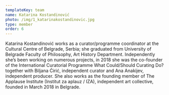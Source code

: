 ```yaml
---
templateKey: team
name: Katarina Kostandinović
photo: /img/1_katarinakostandinovic.jpg
type: member
order: 6
---
```


Katarina Kostandinović works as a curator/programme coordinator at the Cultural Centre of Belgrade, Serbia; she graduated from University of Belgrade Faculty of Philosophy, Art History Department. Independently she’s been working on numerous projects, in 2018 she was the co-founder of the International Curatorial Programme What Could/Should Curating Do? together with Biljana Ćirić, independent curator and Ana Anakijev, independent producer. She also works as the founding member of The Applause Institute (Institut za aplauz / IZA), independent art collective, founded in March 2018 in Belgrade.
